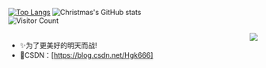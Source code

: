 
[![Top Langs](https://github-readme-stats.vercel.app/api/top-langs/?username=Han-GK)](https://github.com/Han-GK/github-readme-stats)
![Christmas's GitHub stats](https://github-readme-stats.vercel.app/api?username=Han-GK&show_icons=true&theme=tokyonight)
<br>
![Visitor Count](https://profile-counter.glitch.me/Han-GK/count.svg)
<br><br>
<img align="right" src="https://github-readme-stats.vercel.app/api?username=Han-GK&show_icons=true&icon_color=CE1D2D&text_color=718096&bg_color=ffffff&hide_title=true" />
- ✨为了更美好的明天而战!
- 🌱CSDN：[https://blog.csdn.net/Hgk666]
